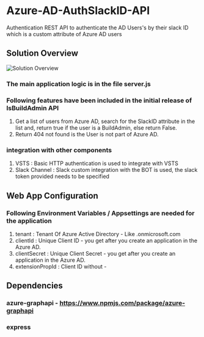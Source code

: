 # Azure-AD-AuthSlackID-API
Authentication REST API to authenticate the AD Users's by their slack ID which is a custom attribute of Azure AD users

## Solution Overview
![Solution Overview](https://raw.githubusercontent.com/maniSbindra/devOpsBot/master/solution%20overview/DevBot.jpg "Solution Overview")

### The main application logic is in the file server.js

### Following features have been included in the initial release of IsBuildAdmin API 
1. Get a list of users from Azure AD, search for the SlackID attribute in the list and, return true if the user is a BuildAdmin, else return False.
2. Return 404 not found is the User is not part of Azure AD.

### integration with other components
1. VSTS : Basic HTTP authentication is used to integrate with VSTS
2. Slack Channel : Slack custom integration with the BOT is used, the slack token provided needs to be specified

## Web App Configuration
### Following Environment Variables / Appsettings are needed for the application
1. tenant : Tenant Of Azure Active Directory - Like <AdName>.onmicrosoft.com 
2. clientId : Unique Client ID - you get after you create an application in the Azure AD.
3. clientSecret : Unique Client Secret - you get after you create an application in the Azure AD.
4. extensionPropId : Client ID without -

## Dependencies
### azure-graphapi - https://www.npmjs.com/package/azure-graphapi 
### express 
